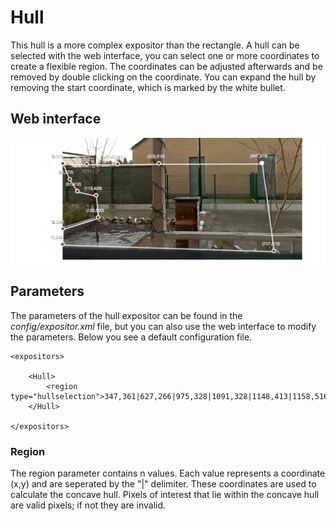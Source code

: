 # Hull

This hull is a more complex expositor than the rectangle. A hull can be selected with the web interface, you can select one or more coordinates to create a flexible region. The coordinates can be adjusted afterwards and be removed by double clicking on the coordinate. You can expand the hull by removing the start coordinate, which is marked by the white bullet.

## Web interface 

![Hull expositor](2_hull-expositor.png)

## Parameters

The parameters of the hull expositor can be found in the *config/expositor.xml* file, but you can also use the web interface to modify the parameters. Below you see a default configuration file.

	<expositors>
	
		<Hull>
		    <region type="hullselection">347,361|627,266|975,328|1091,328|1148,413|1158,516|1121,534|962,567|699,648|531,700|243,613|423,550|665,453|850,470|666,361|467,385|325,460|165,372</region>
		</Hull>

	</expositors>


### Region

The region parameter contains n values. Each value represents a coordinate (x,y) and are seperated by the "|" delimiter. These coordinates are used to calculate the concave hull. Pixels of interest that lie within the concave hull are valid pixels; if not they are invalid.
